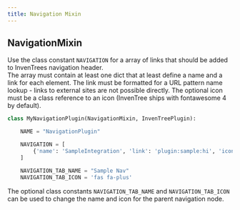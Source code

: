 ```yaml
---
title: Navigation Mixin
---
```


## NavigationMixin

Use the class constant `NAVIGATION` for a array of links that should be added to InvenTrees navigation header.  
The array must contain at least one dict that at least define a name and a link for each element. The link must be formatted for a URL pattern name lookup - links to external sites are not possible directly. The optional icon must be a class reference to an icon (InvenTree ships with fontawesome 4 by default).

``` python
class MyNavigationPlugin(NavigationMixin, InvenTreePlugin):

    NAME = "NavigationPlugin"

    NAVIGATION = [
        {'name': 'SampleIntegration', 'link': 'plugin:sample:hi', 'icon': 'fas fa-box'},
    ]

    NAVIGATION_TAB_NAME = "Sample Nav"
    NAVIGATION_TAB_ICON = 'fas fa-plus'
```

The optional class constants `NAVIGATION_TAB_NAME` and `NAVIGATION_TAB_ICON` can be used to change the name and icon for the parent navigation node.


